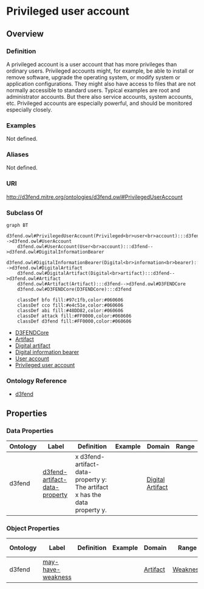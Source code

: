 # Privileged user account

## Overview

### Definition
A privileged account is a user account that has more privileges than ordinary users. Privileged accounts might, for example, be able to install or remove software, upgrade the operating system, or modify system or application configurations. They might also have access to files that are not normally accessible to standard users. Typical examples are root and administrator accounts. But there also service accounts, system accounts, etc. Privileged accounts are especially powerful, and should be monitored especially closely.

### Examples
Not defined.

### Aliases
Not defined.

### URI
http://d3fend.mitre.org/ontologies/d3fend.owl#PrivilegedUserAccount

### Subclass Of
```mermaid
graph BT
    d3fend.owl#PrivilegedUserAccount(Privileged<br>user<br>account):::d3fend-->d3fend.owl#UserAccount
    d3fend.owl#UserAccount(User<br>account):::d3fend-->d3fend.owl#DigitalInformationBearer
    d3fend.owl#DigitalInformationBearer(Digital<br>information<br>bearer):::d3fend-->d3fend.owl#DigitalArtifact
    d3fend.owl#DigitalArtifact(Digital<br>artifact):::d3fend-->d3fend.owl#Artifact
    d3fend.owl#Artifact(Artifact):::d3fend-->d3fend.owl#D3FENDCore
    d3fend.owl#D3FENDCore(D3FENDCore):::d3fend
    
    classDef bfo fill:#97c1fb,color:#060606
    classDef cco fill:#e4c51e,color:#060606
    classDef abi fill:#48DD82,color:#060606
    classDef attack fill:#FF0000,color:#060606
    classDef d3fend fill:#FF0000,color:#060606
```

- [D3FENDCore](/docs/ontology/reference/model/D3FENDCore/D3FENDCore.md)
- [Artifact](/docs/ontology/reference/model/D3FENDCore/Artifact/Artifact.md)
- [Digital artifact](/docs/ontology/reference/model/D3FENDCore/Artifact/Digital%20artifact/Digital%20artifact.md)
- [Digital information bearer](/docs/ontology/reference/model/D3FENDCore/Artifact/Digital%20artifact/Digital%20information%20bearer/Digital%20information%20bearer.md)
- [User account](/docs/ontology/reference/model/D3FENDCore/Artifact/Digital%20artifact/Digital%20information%20bearer/User%20account/User%20account.md)
- [Privileged user account](/docs/ontology/reference/model/D3FENDCore/Artifact/Digital%20artifact/Digital%20information%20bearer/User%20account/Privileged%20user%20account/Privileged%20user%20account.md)


### Ontology Reference
- [d3fend](http://d3fend.mitre.org/ontologies/d3fend.owl#)

## Properties
### Data Properties
| Ontology | Label | Definition | Example | Domain | Range |
|----------|-------|------------|---------|--------|-------|
| d3fend | [d3fend-artifact-data-property](http://d3fend.mitre.org/ontologies/d3fend.owl#d3fend-artifact-data-property) | x d3fend-artifact-data-property y: The artifact x has the data property y. |  | [Digital Artifact](/docs/ontology/reference/model/D3FENDCore/Artifact/Digital%20artifact/Digital%20artifact.md) | []() |

### Object Properties
| Ontology | Label | Definition | Example | Domain | Range | Inverse Of |
|----------|-------|------------|---------|--------|-------|------------|
| d3fend | [may-have-weakness](http://d3fend.mitre.org/ontologies/d3fend.owl#may-have-weakness) |  |  | [Artifact](/docs/ontology/reference/model/D3FENDCore/Artifact/Artifact.md) | [Weakness](/docs/ontology/reference/model/D3FENDCore/Weakness/Weakness.md) | []() |

